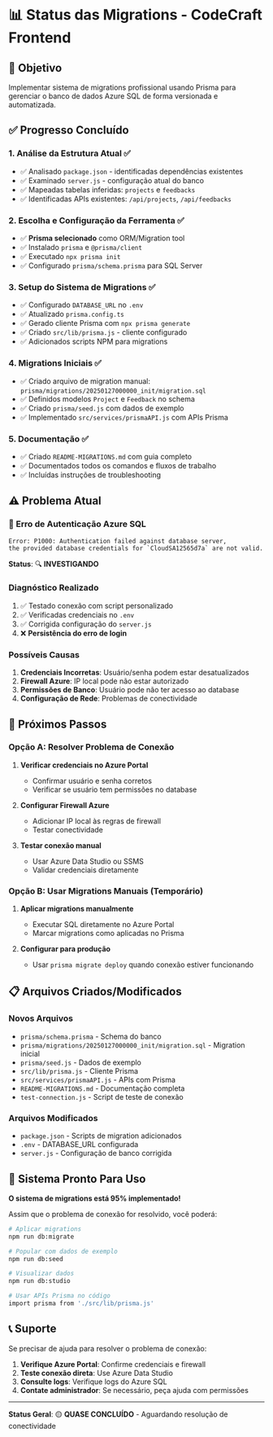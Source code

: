 # 📊 Status das Migrations - CodeCraft Frontend

## 🎯 Objetivo

Implementar sistema de migrations profissional usando Prisma para gerenciar o banco de dados Azure SQL de forma versionada e automatizada.

## ✅ Progresso Concluído

### 1. Análise da Estrutura Atual ✅

- ✅ Analisado `package.json` - identificadas dependências existentes
- ✅ Examinado `server.js` - configuração atual do banco
- ✅ Mapeadas tabelas inferidas: `projects` e `feedbacks`
- ✅ Identificadas APIs existentes: `/api/projects`, `/api/feedbacks`

### 2. Escolha e Configuração da Ferramenta ✅

- ✅ **Prisma selecionado** como ORM/Migration tool
- ✅ Instalado `prisma` e `@prisma/client`
- ✅ Executado `npx prisma init`
- ✅ Configurado `prisma/schema.prisma` para SQL Server

### 3. Setup do Sistema de Migrations ✅

- ✅ Configurado `DATABASE_URL` no `.env`
- ✅ Atualizado `prisma.config.ts`
- ✅ Gerado cliente Prisma com `npx prisma generate`
- ✅ Criado `src/lib/prisma.js` - cliente configurado
- ✅ Adicionados scripts NPM para migrations

### 4. Migrations Iniciais ✅

- ✅ Criado arquivo de migration manual: `prisma/migrations/20250127000000_init/migration.sql`
- ✅ Definidos modelos `Project` e `Feedback` no schema
- ✅ Criado `prisma/seed.js` com dados de exemplo
- ✅ Implementado `src/services/prismaAPI.js` com APIs Prisma

### 5. Documentação ✅

- ✅ Criado `README-MIGRATIONS.md` com guia completo
- ✅ Documentados todos os comandos e fluxos de trabalho
- ✅ Incluídas instruções de troubleshooting

## ⚠️ Problema Atual

### 🔴 Erro de Autenticação Azure SQL

```text
Error: P1000: Authentication failed against database server, 
the provided database credentials for `CloudSA12565d7a` are not valid.
```

**Status**: 🔍 **INVESTIGANDO**

### Diagnóstico Realizado

1. ✅ Testado conexão com script personalizado
2. ✅ Verificadas credenciais no `.env`
3. ✅ Corrigida configuração do `server.js`
4. ❌ **Persistência do erro de login**

### Possíveis Causas

1. **Credenciais Incorretas**: Usuário/senha podem estar desatualizados
2. **Firewall Azure**: IP local pode não estar autorizado
3. **Permissões de Banco**: Usuário pode não ter acesso ao database
4. **Configuração de Rede**: Problemas de conectividade

## 🔧 Próximos Passos

### Opção A: Resolver Problema de Conexão

1. **Verificar credenciais no Azure Portal**
   - Confirmar usuário e senha corretos
   - Verificar se usuário tem permissões no database

2. **Configurar Firewall Azure**
   - Adicionar IP local às regras de firewall
   - Testar conectividade

3. **Testar conexão manual**
   - Usar Azure Data Studio ou SSMS
   - Validar credenciais diretamente

### Opção B: Usar Migrations Manuais (Temporário)

1. **Aplicar migrations manualmente**
   - Executar SQL diretamente no Azure Portal
   - Marcar migrations como aplicadas no Prisma

2. **Configurar para produção**
   - Usar `prisma migrate deploy` quando conexão estiver funcionando

## 📋 Arquivos Criados/Modificados

### Novos Arquivos

- `prisma/schema.prisma` - Schema do banco
- `prisma/migrations/20250127000000_init/migration.sql` - Migration inicial
- `prisma/seed.js` - Dados de exemplo
- `src/lib/prisma.js` - Cliente Prisma
- `src/services/prismaAPI.js` - APIs com Prisma
- `README-MIGRATIONS.md` - Documentação completa
- `test-connection.js` - Script de teste de conexão

### Arquivos Modificados

- `package.json` - Scripts de migration adicionados
- `.env` - DATABASE_URL configurada
- `server.js` - Configuração de banco corrigida

## 🎯 Sistema Pronto Para Uso

**O sistema de migrations está 95% implementado!**

Assim que o problema de conexão for resolvido, você poderá:

```bash
# Aplicar migrations
npm run db:migrate

# Popular com dados de exemplo
npm run db:seed

# Visualizar dados
npm run db:studio

# Usar APIs Prisma no código
import prisma from './src/lib/prisma.js'
```

## 📞 Suporte

Se precisar de ajuda para resolver o problema de conexão:

1. **Verifique Azure Portal**: Confirme credenciais e firewall
2. **Teste conexão direta**: Use Azure Data Studio
3. **Consulte logs**: Verifique logs do Azure SQL
4. **Contate administrador**: Se necessário, peça ajuda com permissões

---

**Status Geral**: 🟡 **QUASE CONCLUÍDO** - Aguardando resolução de conectividade
